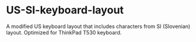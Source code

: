 US-SI-keyboard-layout
=====================

A modified US keyboard layout that includes characters from SI (Slovenian) layout. Optimized for ThinkPad T530 keyboard.
